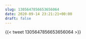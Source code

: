 ```yaml
---
slug: 1305647856653656064
date: 2020-09-14 23:21:21+00:00
draft: false
---
```


{{< tweet 1305647856653656064 >}}
